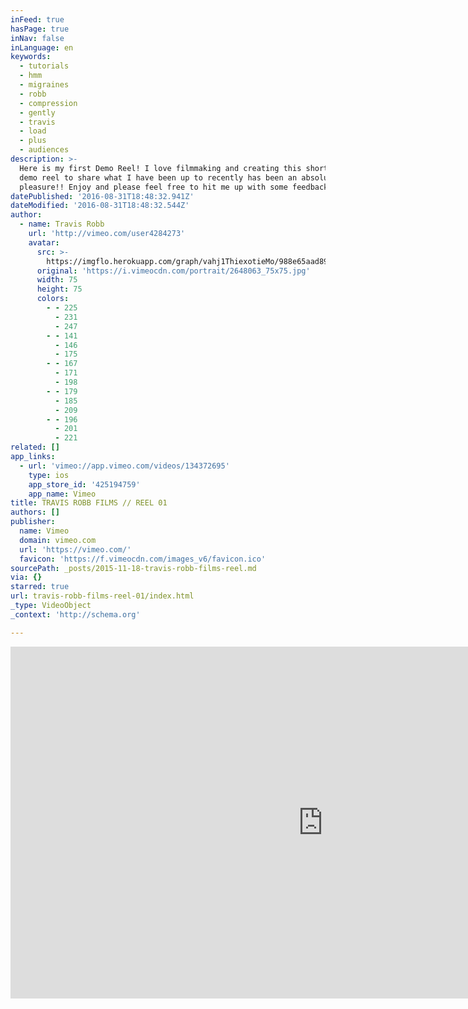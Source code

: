 ```yaml
---
inFeed: true
hasPage: true
inNav: false
inLanguage: en
keywords:
  - tutorials
  - hmm
  - migraines
  - robb
  - compression
  - gently
  - travis
  - load
  - plus
  - audiences
description: >-
  Here is my first Demo Reel! I love filmmaking and creating this short form
  demo reel to share what I have been up to recently has been an absolute
  pleasure!! Enjoy and please feel free to hit me up with some feedback!! 
datePublished: '2016-08-31T18:48:32.941Z'
dateModified: '2016-08-31T18:48:32.544Z'
author:
  - name: Travis Robb
    url: 'http://vimeo.com/user4284273'
    avatar:
      src: >-
        https://imgflo.herokuapp.com/graph/vahj1ThiexotieMo/988e65aad89fe9c596ffdd3a9899f044/noop.jpg?input=https%3A%2F%2Fi.vimeocdn.com%2Fportrait%2F2648063_75x75.jpg
      original: 'https://i.vimeocdn.com/portrait/2648063_75x75.jpg'
      width: 75
      height: 75
      colors:
        - - 225
          - 231
          - 247
        - - 141
          - 146
          - 175
        - - 167
          - 171
          - 198
        - - 179
          - 185
          - 209
        - - 196
          - 201
          - 221
related: []
app_links:
  - url: 'vimeo://app.vimeo.com/videos/134372695'
    type: ios
    app_store_id: '425194759'
    app_name: Vimeo
title: TRAVIS ROBB FILMS // REEL 01
authors: []
publisher:
  name: Vimeo
  domain: vimeo.com
  url: 'https://vimeo.com/'
  favicon: 'https://f.vimeocdn.com/images_v6/favicon.ico'
sourcePath: _posts/2015-11-18-travis-robb-films-reel.md
via: {}
starred: true
url: travis-robb-films-reel-01/index.html
_type: VideoObject
_context: 'http://schema.org'

---
```

<iframe src="https://cdn.embedly.com/widgets/media.html?src=https%3A%2F%2Fplayer.vimeo.com%2Fvideo%2F134372695&amp;url=https%3A%2F%2Fvimeo.com%2F134372695&amp;image=http%3A%2F%2Fi.vimeocdn.com%2Fvideo%2F527845007_1280.jpg&amp;key=b7d04c9b404c499eba89ee7072e1c4f7&amp;type=text%2Fhtml&amp;schema=vimeo" width="1000" height="563" scrolling="no" frameborder="0" allowfullscreen="allowfullscreen" style=""></iframe>
